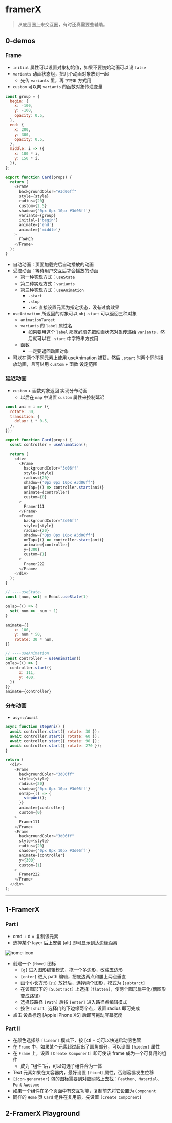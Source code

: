 # framerX

> 从底层圈上来交互圈，有时还真需要些辅助。

## 0-demos

### Frame

- `initial` 属性可以设置对象初始值，如果不要初始动画可以设 `false`
- `variants` 动画状态组，把几个动画对象放到一起
  - 先传 `variants` 里，再 `字符串` 方式用
- `custom` 可以向 `variants` 的函数对象传递变量

```js
const group = {
  begin: {
    x: -100,
    y: -100,
    opacity: 0.5,
  },
  end: {
    x: 200,
    y: 300,
    opacity: 0.5,
  },
  middle: i => ({
    x: 100 * i,
    y: 150 * i,
  }),
};

export function Card(props) {
  return (
    <Frame
      backgroundColor="#3d06ff"
      style={style}
      radius={20}
      custom={2.5}
      shadow={'0px 0px 10px #3d06ff'}
      variants={group}
      initial={'begin'}
      animate={'end'}
      animate={'middle'}
    >
      FRAMER
    </Frame>
  );
}
```

- 自动动画：页面加载完后自动播放的动画
- 受控动画：等待用户交互后才会播放的动画
  - 第一种实现方式：`useState`
  - 第二种实现方式：`variants`
  - 第三种实现方式：`useAnimation`
    - `.start`
    - `.stop`
    - `.set` 直接设置元素为指定状态，没有过度效果
- `useAnimation` 所返回的对象可以 `obj.start` 可以返回三种对象
  - `animationTarget`
  - `variants` 的 `label` 属性名
    - 如果要用这个 `label` 那就必须先把动画状态对象传递给 `variants`，然后就可以在 `.start` 中字符串方式用
  - 函数
    - 一定要返回动画对象
- 可以在两个不同元素上使用 useAnimation 捕获，然后 `.start` 时两个同时播放动画，且可以用 `custom` + 函数 设定范围

### 延迟动画

- `custom` + 函数对象返回 实现分布动画
  - 以后在 `map` 中设置 `custom` 属性来控制延迟

```js
const ani = i => ({
  rotate: 30,
  transition: {
    delay: i * 0.5,
  },
});

export function Card(props) {
  const controller = useAnimation();

  return (
    <div>
      <Frame
        backgroundColor="3d06ff"
        style={style}
        radius={20}
        shadow={'0px 0px 10px #3d06ff'}
        onTap={() => controller.start(ani)}
        animate={controller}
        custom={0}
      >
        Framer111
      </Frame>
      <Frame
        backgroundColor="3d06ff"
        style={style}
        radius={20}
        shadow={'0px 0px 10px #3d06ff'}
        onTap={() => controller.start(ani)}
        animate={controller}
        y={300}
        custom={1}
      >
        Framer222
      </Frame>
    </div>
  );
}
```

```js
// ----useState-
const [num, set] = React.useState(1)

onTap={() => {
  set(_num => _num + 1)
}

animate={{
    x: 100,
    y: num * 50,
    rotate: 30 * num,
}}

// ----useAnimation
const controller = useAnimation()
onTap={() => {
  controller.start({
      x: 111,
      y: 400,
  })
}}
animate={controller}
```

### 分布动画

- `async/await`

```js
async function stepAni() {
  await controller.start({ rotate: 30 });
  await controller.start({ rotate: 60 });
  await controller.start({ rotate: 90 });
  await controller.start({ rotate: 270 });
}

return (
  <div>
    <Frame
      backgroundColor="3d06ff"
      style={style}
      radius={20}
      shadow={'0px 0px 10px #3d06ff'}
      onTap={() => {
        stepAni();
      }}
      animate={controller}
      custom={0}
    >
      Framer111
    </Frame>
    <Frame
      backgroundColor="3d06ff"
      style={style}
      radius={20}
      shadow={'0px 0px 10px #3d06ff'}
      animate={controller}
      y={300}
      custom={1}
    >
      Framer222
    </Frame>
  </div>
);
```

---

## 1-FramerX

### Part I

- cmd + d = 复制该元素
- 选择某个 layer 后上安装 [alt] 即可显示到达边缘距离

![home-icon](http://cdn.jerryshi.com/20200328171743.png)

- 创建一个 `[Home]` 图标
  - `[g]` 进入图形编辑模式，拖一个多边形，改成五边形
  - `[enter]` 进入 path 编辑，把底边两点和腰上两点垂直
  - 画个小长方形 `[门]` 放好后，选择两个图形，模式为 `[subtarct]`
  - 在该图形下的 `[Substract]` 上选择 `[flatten]`，使两个图形扁平化(俩图形变成路径)
  - 选择该路径 `[Path]` 后按 `[enter]` 进入路径点编辑模式
  - 按住 `[shift]` 选择门的下边缘两个点，设置 radius 即可完成
- 点击 设备标题 [Apple iPhone XS] 后即可拖动屏幕宽度

### Part II

- 在颜色选择器 `[linear]` 模式下，按 [ctl + c]可以快速启动吸色管
- 在 `Frame` 中，如果某个元素超过超出了圆角部分，可以设置 `[hidden]` 属性
- 在 `Frame` 上，设置 `[Create Component]` 即可使该 frame 成为一个可复用的组件
  - 成为 “组件”后，可以勾选子组件合为一体
- Text 元素如果在某容器内，最好设置 `[fixed]` 属性，否则容易发生位移
- `[icon-generator]` 包的图标需要到对应网站上去找：`Feather`、`Material`、`Font` `Awesome`
- 如果一个组件在多个页面中有交互功能，复制前先将它设置为 `Component`
- 同样的 `Home` 页 `Card` 组件在复用前，先设置 `[Create Component]`

## 2-FramerX Playground
